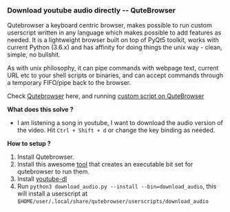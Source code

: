 ### Download youtube audio directly -- QuteBrowser

Qutebrowser a keyboard centric browser, makes possible to run custom userscript written in any language which makes possible to add features as needed.
It is a lightweight browser built on top of PyQt5 toolkit, works with current Python (3.6.x) and has affinity for doing things the unix way - clean, simple, no bullshit.

As with unix philosophy, it can pipe commands with webpage text, current URL etc to your shell scripts or binaries, and can accept commands through a temporary FIFO/pipe back to the browser.

Check [Qutebrowser]() here, and running [custom script on QuteBrowser]()

**What does this solve ?**

- I am listening a song in youtube, I want to download the audio version of the video. Hit ```Ctrl + Shift + d``` or change the key binding as needed. 


**How to setup ?** 

1. Install Qutebrowser.
2. Install this awesome [tool](https://github.com/hiway/python-qutescript) that creates an executable bit set for qutebrowser to run them.
3. Install [youtube-dl](https://pypi.org/project/youtube_dl/)
4. Run ```python3 download_audio.py --install --bin=download_audio```, this will install a userscript at ```$HOME/user/.local/share/qutebrowser/userscripts/download_audio```


